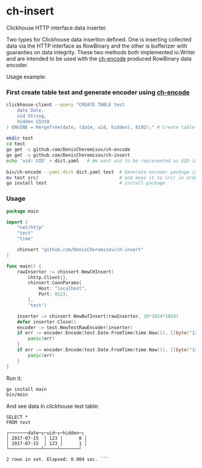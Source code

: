 # ch-insert
Clickhouse HTTP interface data inserter.

Two types for Clickhouse data insertion defined. One is inserting collected data via the HTTP interface as RowBinary and the other is bufferizer with guaranties on data integrity. These two methods both implemented io.Writer and are intended to be used with the [ch-encode](https://github.com/DenisCheremisov/ch-encode) produced RowBinary data encoder.

Usage example:
### First create table test and generate encoder using [ch-encode](https://github.com/DenisCheremisov/ch-encode)
```bash
clickhouse-client --query "CREATE TABLE test
    date Date, 
    uid String, 
    hidden UInt8
) ENGINE = MergeTree(date, (date, uid, hidden), 8192);" # Create table test
    
mkdir test
cd test
go get -u github.com/DenisCheremisov/ch-encode
go get -u github.com/DenisCheremisov/ch-insert
echo 'uid: UID' > dict.yaml   # We want uid to be represented as UID in Go code
    
bin/ch-encode --yaml-dict dict.yaml test  # Generate encoder package in current directory
mv test src/                              # and move it to src/ in order for go <cmd> to be able to use it
go install test                           # install package
```

### Usage
```go
package main

import (
	"net/http"
	"test"
	"time"

	chinsert "github.com/DenisCheremisov/ch-insert"
)

func main() {
	rawInserter := chinsert.NewCHInsert(
		&http.Client{},
		chinsert.ConnParams{
			Host: "localhost",
			Port: 8123,
		},
		"test")

	inserter := chinsert.NewBufInsert(rawInserter, 10*1024*1024)
	defer inserter.Close()
	encoder := test.NewTestRawEncoder(inserter)
	if err := encoder.Encode(test.Date.FromTime(time.Now()), []byte("123"), 1); err != nil {
		panic(err)
	}
	if err := encoder.Encode(test.Date.FromTime(time.Now()), []byte("123"), 0); err != nil {
		panic(err)
	}
}
```

Run it:
```bash
go install main
bin/main
```

And see data in clickhouse test table:
```
SELECT *
FROM test 

┌───────date─┬─uid─┬─hidden─┐
│ 2017-07-15  │ 123 │      0 │
│ 2017-07-15  │ 123 │      1 │
└────────────┴─────┴───────┘

2 rows in set. Elapsed: 0.004 sec. ```
